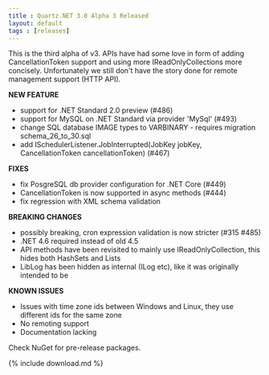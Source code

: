 ```yaml
---
title : Quartz.NET 3.0 Alpha 3 Released
layout: default
tags : [releases]
---
```


This is the third alpha of v3. APIs have had some love in form of adding CancellationToken support and
using more IReadOnlyCollection<T>s more concisely. Unfortunately we still don't have the story done for
remote management support (HTTP API).

__NEW FEATURE__

* support for .NET Standard 2.0 preview (#486)
* support for MySQL on .NET Standard via provider 'MySql' (#493)
* change SQL database IMAGE types to VARBINARY - requires migration schema_26_to_30.sql
* add ISchedulerListener.JobInterrupted(JobKey jobKey, CancellationToken cancellationToken) (#467)

__FIXES__

* fix PosgreSQL db provider configuration for .NET Core (#449)
* CancellationToken is now supported in async methods (#444)
* fix regression with XML schema validation

__BREAKING CHANGES__

* possibly breaking, cron expression validation is now stricter (#315 #485)
* .NET 4.6 required instead of old 4.5
* API methods have been revisited to mainly use IReadOnlyCollection<T>, this hides both HashSet<T>s and List<T>s
* LibLog has been hidden as internal (ILog etc), like it was originally intended to be

__KNOWN ISSUES__

* Issues with time zone ids between Windows and Linux, they use different ids for the same zone
* No remoting support
* Documentation lacking

Check NuGet for pre-release packages.

{% include download.md %}
